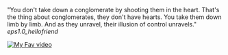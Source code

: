 "You don't take down a conglomerate by shooting them in the heart. That's the thing about conglomerates, they don't have hearts. You take them down limb by limb. And as they unravel, their illusion of control unravels." *eps1.0_hellofriend*



[![My Fav video](https://mpng.subpng.com/20180519/xlf/kisspng-paper-plane-airplane-computer-icons-icon-design-5affd6feb77bb1.5793468515267161587516.jpg)](https://www.youtube.com/watch?v=s-7pyIxz8Qg&ab_channel=RottenTomatoesClassicTrailers)
